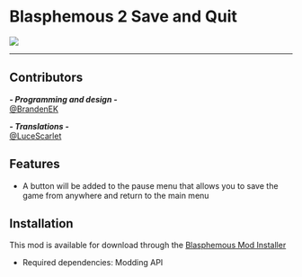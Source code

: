 # Blasphemous 2 Save and Quit

<img src="https://img.shields.io/github/downloads/BrandenEK/BlasII.SaveAndQuit/total?color=872124&style=for-the-badge">

---

## Contributors

***- Programming and design -*** <br>
[@BrandenEK](https://github.com/BrandenEK)

***- Translations -*** <br>
[@LuceScarlet](https://github.com/LuceScarlet)

## Features
- A button will be added to the pause menu that allows you to save the game from anywhere and return to the main menu

## Installation
This mod is available for download through the [Blasphemous Mod Installer](https://github.com/BrandenEK/Blasphemous.Modding.Installer)
- Required dependencies: Modding API